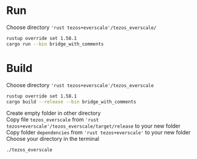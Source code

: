 # Run
Choose directory `'rust tezos+everscale'/tezos_everscale/`  
```bash
rustup override set 1.58.1
cargo run --bin bridge_with_comments
```

# Build
Choose directory `'rust tezos+everscale'/tezos_everscale`  
```bash
rustup override set 1.58.1
cargo build --release --bin bridge_with_comments
```
Create empty folder in other directory  
Copy file `tezos_everscale` from `'rust tezos+everscale'/tezos_everscale/target/release` to your new folder  
Copy folder `dependencies` from `'rust tezos+everscale'` to your new folder  
Choose your directory in the terminal  
```bash
./tezos_everscale
```
